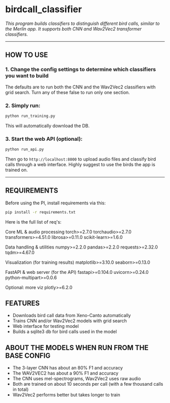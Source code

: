 # birdcall_classifier
*This program builds classifiers to distinguish different bird calls, similar to the Merlin app. It supports both CNN and Wav2Vec2 transformer classifiers.*

---

## HOW TO USE

### 1. **Change the config settings to determine which classifiers you want to build**
The defaults are to run both the CNN and the Wav2Vec2 classifiers with grid search. Turn any of these false to run only one section.

### 2. **Simply run:**
```bash
python run_training.py
```
This will automatically download the DB.

### 3. **Start the web API (optional):**
```bash
python run_api.py
```
Then go to `http://localhost:8000` to upload audio files and classify bird calls through a web interface. Highly suggest to use the birds the app is trained on.

---

## REQUIREMENTS
Before using the PI, install requirements via this:
```bash
pip install -r requirements.txt
```
Here is the full list of req's:

Core ML & audio processing
torch>=2.7.0
torchaudio>=2.7.0
transformers>=4.51.0
librosa>=0.11.0
scikit-learn>=1.6.0

Data handling & utilities
numpy>=2.2.0
pandas>=2.2.0
requests>=2.32.0
tqdm>=4.67.0

Visualization (for training results)
matplotlib>=3.10.0
seaborn>=0.13.0

FastAPI & web server (for the API)
fastapi>=0.104.0
uvicorn>=0.24.0
python-multipart>=0.0.6

Optional: more viz
plotly>=6.2.0



## FEATURES
- Downloads bird call data from Xeno-Canto automatically
- Trains CNN and/or Wav2Vec2 models with grid search
- Web interface for testing model
- Builds a sqlite3 db for bird calls used in the model

## ABOUT THE MODELS WHEN RUN FROM THE BASE CONFIG
- The 3-layer CNN has about an 80% F1 and accuracy
- The WAV2VEC2 has about a 90% F1 and accuracy
- The CNN uses mel-spectrograms, Wav2Vec2 uses raw audio
- Both are trained on about 10 seconds per call (with a few thousand calls in total)
- Wav2Vec2 performs better but takes longer to train

